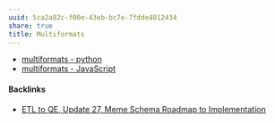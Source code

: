 ```yaml
---
uuid: 5ca2a82c-f00e-43eb-bc7e-7fdde4012434
share: true
title: Multiformats
---
```

- [multiformats - python](../9761d8fe-a39b-413e-a94b-6b633f7eaf38)
- [multiformats - JavaScript](../afe316e6-63a9-4007-b1b3-1f7b7ad6660a)

#### Backlinks

* [ETL to QE, Update 27, Meme Schema Roadmap to Implementation](/f0940244-8feb-4c30-99b6-d64f155c0d10)